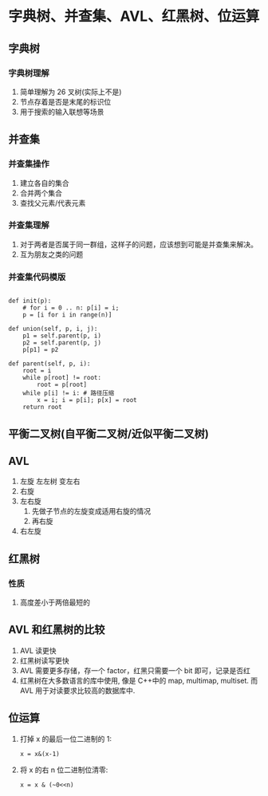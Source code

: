 # 字典树、并查集、AVL、红黑树、位运算

## 字典树

### 字典树理解

1. 简单理解为 26 叉树(实际上不是)
2. 节点存着是否是末尾的标识位
3. 用于搜索的输入联想等场景

## 并查集

### 并查集操作

1. 建立各自的集合
2. 合并两个集合
3. 查找父元素/代表元素

### 并查集理解

1. 对于两者是否属于同一群组，这样子的问题，应该想到可能是并查集来解决。
2. 互为朋友之类的问题

### 并查集代码模版

```# Python

def init(p): 
    # for i = 0 .. n: p[i] = i; 
    p = [i for i in range(n)]

def union(self, p, i, j): 
    p1 = self.parent(p, i) 
    p2 = self.parent(p, j) 
    p[p1] = p2

def parent(self, p, i): 
    root = i 
    while p[root] != root: 
        root = p[root] 
    while p[i] != i: # 路径压缩
        x = i; i = p[i]; p[x] = root 
    return root
```

## 平衡二叉树(自平衡二叉树/近似平衡二叉树)

## AVL

1. 左旋 左左树 变左右
2. 右旋
3. 左右旋
   1. 先做子节点的左旋变成适用右旋的情况
   2. 再右旋
4. 右左旋

## 红黑树

### 性质

1. 高度差小于两倍最短的

## AVL 和红黑树的比较

1. AVL 读更快
2. 红黑树读写更快
3. AVL 需要更多存储，存一个 factor，红黑只需要一个 bit 即可，记录是否红
4. 红黑树在大多数语言的库中使用, 像是 C++中的 map, multimap, multiset. 而 AVL 用于对读要求比较高的数据库中.

## 位运算

1. 打掉 x 的最后一位二进制的 1:

   ```#c++
   x = x&(x-1)
   ```

2. 将 x 的右 n 位二进制位清零:

   ```#c++
   x = x & (~0<<n)
   ```
